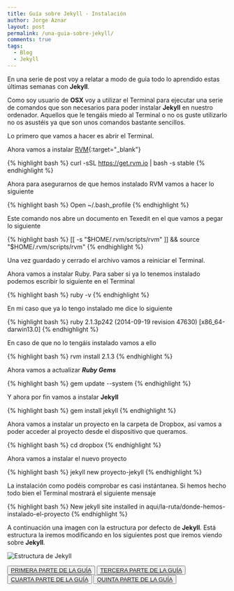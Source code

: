 ```yaml
---
title: Guía sobre Jekyll - Instalación
author: Jorge Aznar
layout: post
permalink: /una-guia-sobre-jekyll/
comments: true
tags:
  - Blog
  - Jekyll
---
```


En una serie de post voy a relatar a modo de guía todo lo aprendido estas últimas semanas con **Jekyll**.

<!--more-->

Como soy usuario de **OSX** voy a utilizar el Terminal para ejecutar una serie de comandos que son necesarios para poder instalar **Jekyll** en nuestro ordenador. Aquellos que le tengáis miedo al Terminal o no os guste utilizarlo no os asustéis ya que son unos comandos bastante sencillos.

Lo primero que vamos a hacer es abrir el Terminal.

Ahora vamos a instalar [RVM](http://rvm.io/){:target="_blank"}

{% highlight bash %}
curl -sSL https://get.rvm.io | bash -s stable
{% endhighlight %}

Ahora para asegurarnos de que hemos instalado RVM vamos a hacer lo siguiente

{% highlight bash %}
Open ~/.bash_profile
{% endhighlight %}

Este comando nos abre un documento en Texedit en el que vamos a pegar lo siguiente

{% highlight bash %}
[[ -s "$HOME/.rvm/scripts/rvm" ]] && source "$HOME/.rvm/scripts/rvm"
{% endhighlight %}

Una vez guardado y cerrado el archivo vamos a reiniciar el Terminal.

Ahora vamos a instalar Ruby. Para saber si ya lo tenemos instalado podemos escribir lo siguiente en el Terminal

{% highlight bash %}
ruby -v
{% endhighlight %}

En mi caso que ya lo tengo instalado me dice lo siguiente

{% highlight bash %}
ruby 2.1.3p242 (2014-09-19 revision 47630) [x86_64-darwin13.0]
{% endhighlight %}

En caso de que no lo tengáis instalado vamos a ello

{% highlight bash %}
rvm install 2.1.3
{% endhighlight %}

Ahora vamos a actualizar ***Ruby Gems***

{% highlight bash %}
gem update --system
{% endhighlight %}

Y ahora por fin vamos a instalar **Jekyll**

{% highlight bash %}
gem install jekyll
{% endhighlight %}

Ahora vamos a instalar un proyecto en la carpeta de Dropbox, así vamos a poder acceder al proyecto desde el dispositivo que queramos.

{% highlight bash %}
cd dropbox
{% endhighlight %}

Ahora vamos a instalar el nuevo proyecto

{% highlight bash %}
jekyll new proyecto-jekyll
{% endhighlight %}

La instalación como podéis comprobar es casi instántanea. Si hemos hecho todo bien el Terminal mostrará el siguiente mensaje

{% highlight bash %}
New jekyll site installed in aqui/la-ruta/donde-hemos-instalado-el-proyecto
{% endhighlight %}

A continuación una imagen con la estructura por defecto de **Jekyll**. Está estructura la iremos modificando en los siguientes post que iremos viendo sobre **Jekyll**.

![Estructura de Jekyll](http://jorgeatgu.com/blog/img/2014/10/estructura-jekyll.png)

<button class="boton-centrar">
  <a class="btn" href="http://jorgeatgu.com/blog/una-guia-sobre-jekyll/"> PRIMERA PARTE DE LA GUÍA</a>
</button>
<button class="boton-centrar">
  <a class="btn" href="http://jorgeatgu.com/blog/una-guia-sobre-jekyll-configuracion-yaml/"> TERCERA PARTE DE LA GUÍA</a>
</button>
<button class="boton-centrar">
  <a class="btn" href="http://jorgeatgu.com/blog/una-guia-sobre-jekyll-configuracion-wordpress/"> CUARTA PARTE DE LA GUÍA</a>
</button>
<button class="boton-centrar">
  <a class="btn" href="http://jorgeatgu.com/blog/una-guia-sobre-jekyll-configuracion-post/"> QUINTA PARTE DE LA GUÍA</a>
</button>